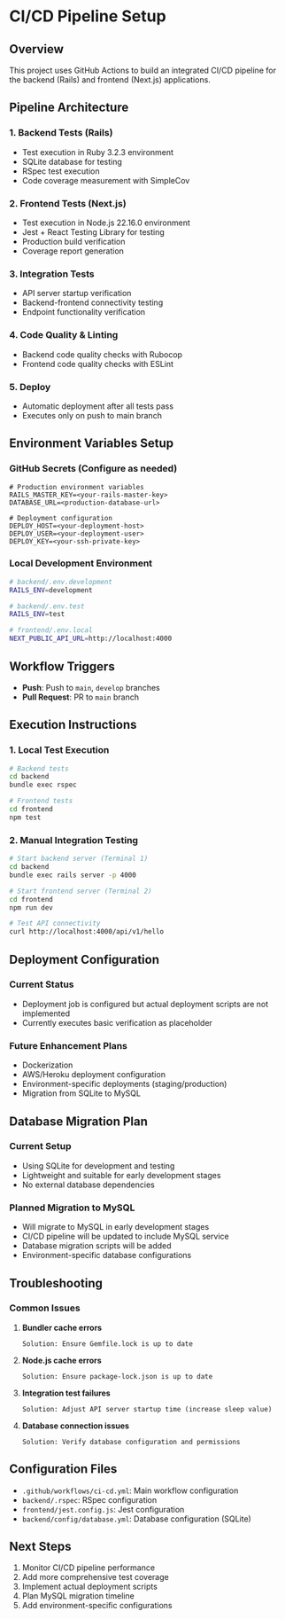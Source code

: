# CI/CD Pipeline Setup

## Overview

This project uses GitHub Actions to build an integrated CI/CD pipeline for the backend (Rails) and frontend (Next.js) applications.

## Pipeline Architecture

### 1. Backend Tests (Rails)
- Test execution in Ruby 3.2.3 environment
- SQLite database for testing
- RSpec test execution
- Code coverage measurement with SimpleCov

### 2. Frontend Tests (Next.js)
- Test execution in Node.js 22.16.0 environment
- Jest + React Testing Library for testing
- Production build verification
- Coverage report generation

### 3. Integration Tests
- API server startup verification
- Backend-frontend connectivity testing
- Endpoint functionality verification

### 4. Code Quality & Linting
- Backend code quality checks with Rubocop
- Frontend code quality checks with ESLint

### 5. Deploy
- Automatic deployment after all tests pass
- Executes only on push to main branch

## Environment Variables Setup

### GitHub Secrets (Configure as needed)

```
# Production environment variables
RAILS_MASTER_KEY=<your-rails-master-key>
DATABASE_URL=<production-database-url>

# Deployment configuration
DEPLOY_HOST=<your-deployment-host>
DEPLOY_USER=<your-deployment-user>
DEPLOY_KEY=<your-ssh-private-key>
```

### Local Development Environment

```bash
# backend/.env.development
RAILS_ENV=development

# backend/.env.test
RAILS_ENV=test

# frontend/.env.local
NEXT_PUBLIC_API_URL=http://localhost:4000
```

## Workflow Triggers

- **Push**: Push to `main`, `develop` branches
- **Pull Request**: PR to `main` branch

## Execution Instructions

### 1. Local Test Execution

```bash
# Backend tests
cd backend
bundle exec rspec

# Frontend tests
cd frontend
npm test
```

### 2. Manual Integration Testing

```bash
# Start backend server (Terminal 1)
cd backend
bundle exec rails server -p 4000

# Start frontend server (Terminal 2)
cd frontend
npm run dev

# Test API connectivity
curl http://localhost:4000/api/v1/hello
```

## Deployment Configuration

### Current Status
- Deployment job is configured but actual deployment scripts are not implemented
- Currently executes basic verification as placeholder

### Future Enhancement Plans
- Dockerization
- AWS/Heroku deployment configuration
- Environment-specific deployments (staging/production)
- Migration from SQLite to MySQL

## Database Migration Plan

### Current Setup
- Using SQLite for development and testing
- Lightweight and suitable for early development stages
- No external database dependencies

### Planned Migration to MySQL
- Will migrate to MySQL in early development stages
- CI/CD pipeline will be updated to include MySQL service
- Database migration scripts will be added
- Environment-specific database configurations

## Troubleshooting

### Common Issues

1. **Bundler cache errors**
   ```
   Solution: Ensure Gemfile.lock is up to date
   ```

2. **Node.js cache errors**
   ```
   Solution: Ensure package-lock.json is up to date
   ```

3. **Integration test failures**
   ```
   Solution: Adjust API server startup time (increase sleep value)
   ```

4. **Database connection issues**
   ```
   Solution: Verify database configuration and permissions
   ```

## Configuration Files

- `.github/workflows/ci-cd.yml`: Main workflow configuration
- `backend/.rspec`: RSpec configuration
- `frontend/jest.config.js`: Jest configuration
- `backend/config/database.yml`: Database configuration (SQLite)

## Next Steps

1. Monitor CI/CD pipeline performance
2. Add more comprehensive test coverage
3. Implement actual deployment scripts
4. Plan MySQL migration timeline
5. Add environment-specific configurations 